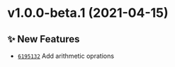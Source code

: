 # v1.0.0-beta.1 (2021-04-15)

## ✨ New Features
- [`6195132`](https://github.com/TomokiMiyauci/fonction/commit/6195132)   Add arithmetic oprations

